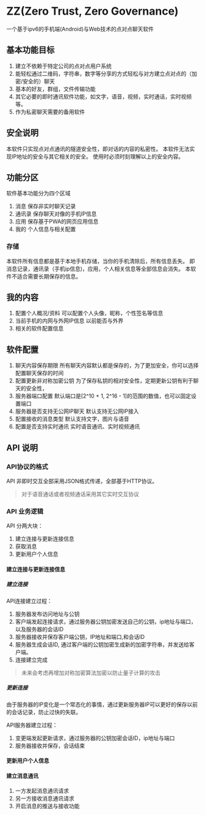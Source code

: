 # ZZ(Zero Trust, Zero Governance)

一个基于ipv6的手机端(Android)与Web技术的点对点聊天软件

## 基本功能目标

1. 建立不依赖于特定公司的点对点用户系统
2. 能轻松通过二维码，字符串，数字等分享的方式轻松与对方建立点对点的（加密/安全的）聊天
3. 基本的好友，群组，文件传输功能
4. 其它必要的即时通讯软件功能，如文字，语音，视频，实时通话，实时视频等。
5. 作为私密聊天需要的备用软件

## 安全说明

本软件只实现点对点通讯的隧道安全性，即对话的内容的私密性。
本软件无法实现IP地址的安全与其它相关的安全。
使用时必须时刻理解以上的安全内容。

## 功能分区

软件基本功能分为四个区域

1. 消息
保存非实时聊天记录
2. 通讯录
保存聊天对像的手机IP信息
3. 应用
保存基于PWA的网页应用信息
4. 我的
个人信息与相关配置

### 存储

本软件所有信息都是基于本地手机存储，当你的手机清除后，所有信息丢失。
即消息记录，通讯录（手机ip信息)，应用，个人相关信息等全部信息会消失。
本软件不适合需要长期保存的信息。

## 我的内容

1. 配置个人概况/资料
   可以配置个人头像，昵称，个性签名等信息
2. 当前手机的内网与外网IP信息
以前能否与外界
3. 相关的软件配置信息

## 软件配置

1. 聊天内容保存期限
所有聊天内容默认都是保存的，为了更加安全，你可以选择配置聊天保存的时间
2. 配置更新非对称加密公钥
为了保存私钥的相对安全性，定期更新公钥有利于聊天的安全性，
3. 服务器端口配置
默认端口是[2^10 + 1, 2^16 - 1]的范围的数值，也可以固定设置端口
4. 服务器是否支持无公网IP聊天
默认支持无公网IP接入
5. 配置接收的消息类型
默认支持文字，图片与语音
6. 配置是否支持实时通讯
实时语音通讯、实时视频通讯

## API 说明

### API协议的格式

API 非即时交互全部采用JSON格式传递，全部基于HTTP协议。

>对于语音通话或者视频通话采用其它实时交互协议


### API 业务逻辑

API 分两大块：

1. 建立连接与更新连接信息
2. 获取消息
3. 更新用户个人信息

#### 建立连接与更新连接信息

##### 建立连接

API连接建立过程：
1. 服务器发布访问地址与公钥
2. 客户端发起连接请求，通过服务器公钥加密发送自己的公钥，ip地址与端口，以及服务器的会话ID
3. 服务器接收并保存客户端公钥，IP地址和端口,和会话ID
4. 服务器生成会话ID, 通过客户端的公钥加密生成新的加密字符串，并发送给客户端。
5. 连接建立完成

> 未来会考虑再增加对称加密算法加密以防止量子计算的攻击


##### 更新连接

由于服务器的IP变化是一个常态化的事情，通过更新服务器IP可以更好的保存以前的会话记录，防止过快的失联。

API服务器建立过程：
1. 变更端发起更新请求，通过服务器的公钥加密会话ID，ip地址与端口
2. 服务器接收并保存，会话结束

#### 更新用户个人信息

#### 建立消息通讯

1. 一方发起消息通讯请求
2. 另一方接收消息通讯请求
3. 开启消息的推送与接收功能



